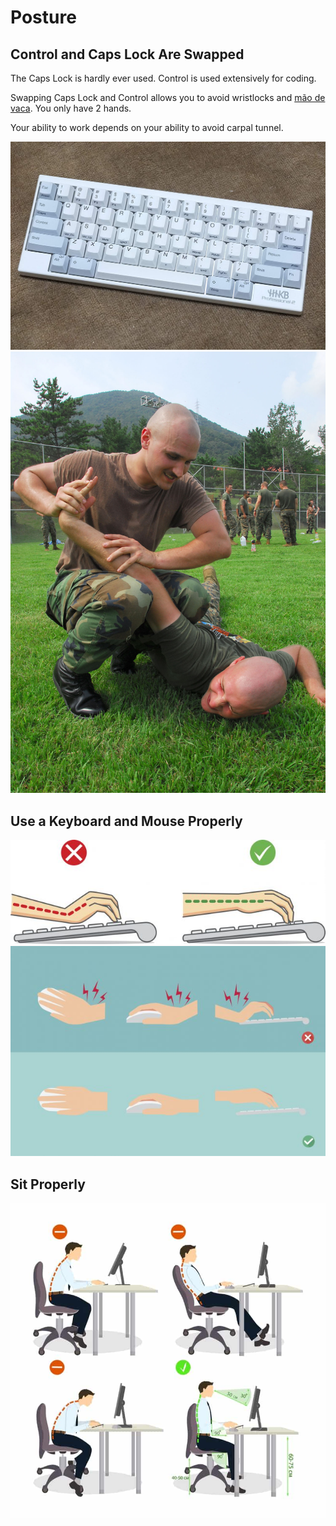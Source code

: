 # Posture

## Control and Caps Lock Are Swapped

The Caps Lock is hardly ever used. Control is used extensively for coding.

Swapping Caps Lock and Control allows you to avoid wristlocks and [mão de vaca](https://en.wikipedia.org/wiki/Wristlock). You only have 2 hands.

Your ability to work depends on your ability to avoid carpal tunnel.

<!--
https://upload.wikimedia.org/wikipedia/commons/c/c1/FASTPAC_Martial_Arts_04.jpg
https://www.amazon.com/Happy-Hacking-Keyboard-Professional2-White/dp/B000EXZ0V2
-->

![](images/01.jpg)
![](images/02.jpg)

## Use a Keyboard and Mouse Properly

<!--
https://www.cmd-ltd.com/advice-centre/ergonomics/why-is-typing-ergonomics-important
-->

![](images/03.jpg)
![](images/04.jpg)

## Sit Properly

<!--
https://www.work-fit.com/blog/how-to-sit-properly-at-your-desk
-->

![](images/05.jpg)